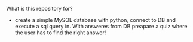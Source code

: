 ﻿What is this repository for?

- create a simple MySQL database with python, connect to DB and execute a sql query in. With  answeres from DB preapare a quiz where the user has to find the right answer!